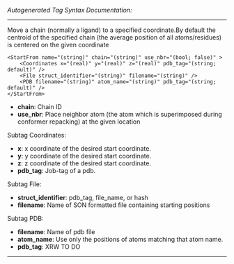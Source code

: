 _Autogenerated Tag Syntax Documentation:_

---
Move a chain (normally a ligand) to a specified coordinate.By default the centroid of the specified chain (the average position of all atoms/residues) is centered on the given coordinate

```
<StartFrom name="(string)" chain="(string)" use_nbr="(bool; false)" >
    <Coordinates x="(real)" y="(real)" z="(real)" pdb_tag="(string; default)" />
    <File struct_identifier="(string)" filename="(string)" />
    <PDB filename="(string)" atom_name="(string)" pdb_tag="(string; default)" />
</StartFrom>
```

-   **chain**: Chain ID
-   **use_nbr**: Place neighbor atom (the atom which is superimposed during conformer repacking) at the given location


Subtag Coordinates:   

-   **x**: x coordinate of the desired start coordinate.
-   **y**: y coordinate of the desired start coordinate.
-   **z**: z coordinate of the desired start coordinate.
-   **pdb_tag**: Job-tag of a pdb.

Subtag File:   

-   **struct_identifier**: pdb_tag, file_name, or hash
-   **filename**: Name of SON formatted file containing starting positions

Subtag PDB:   

-   **filename**: Name of pdb file
-   **atom_name**: Use only the positions of atoms matching that atom name.
-   **pdb_tag**: XRW TO DO

---
